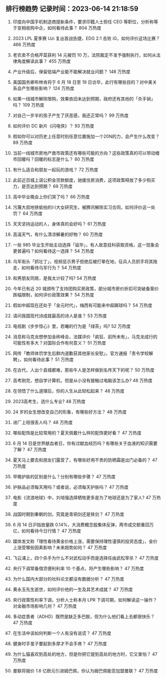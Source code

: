 
## 排行榜趋势 记录时间：2023-06-14 21:18:59
  
  1. 印度向中国手机制造商提新条件，要求印籍人士担任 CEO 等职位，分析称等于变相收购中企，如何看待此事？ 804 万热度
    
  2. 2023 LPL 夏季赛 Uzi 复出首战告捷，EDG 2:1 击败 iG，如何评价这场比赛？ 466 万热度
    
  3. 老农卖不合格芹菜获利 14 元被罚 10 万，法院裁定不准予强制执行，如何从法律角度解读此事？ 455 万热度
    
  4. 产业升级后，保留低端产业能不能解决就业问题？ 148 万热度
    
  5. 美国国务卿布林肯将于 6 月 18 日至 19 日访华，此行有哪些目的？对中美关系会产生哪些影响？ 124 万热度
    
  6. 如果一线城市解除限购，效果依旧未达到预期，政府还有其他的「杀手锏」吗？ 109 万热度
    
  7. 对自己一岁半的孩子产生了厌恶感，我还正常吗？ 99 万热度
    
  8. 如何评价 DC 新片《闪电侠》？ 93 万热度
    
  9. 假如你可以对历史上任意时刻任意位置施加一个20N的力，会产生什么改变？ 89 万热度
    
  10. 当前一线城市房地产救市政策还有哪些可能的方向？这些政策真的可以带动楼市回暖吗？回暖的标志是什么？ 80 万热度
    
  11. 有什么适合和朋友一起玩的游戏？ 72 万热度
    
  12. 此前近百城上调公积金贷款额度，驰援住房消费，这项政策释放了多少购买力，是否达到预期？ 69 万热度
    
  13. 高中毕业晚会上你们哭了吗？ 66 万热度
    
  14. 污蔑大叔地铁偷拍的川大女研究生，被腾讯解除实习合同，如何评价这一处罚？ 64 万热度
    
  15. 天天坚持运动的人，身体真的会好吗？ 61 万热度
    
  16. 高温天气，有什么清凉解暑的好物？ 60 万热度
    
  17. 一些 985 毕业生开始主动选择「延毕」，有人故意挂科获取资格，这一现象会更普遍吗？如何看待这一选择？ 54 万热度
    
  18. 乌军街头「抓壮丁」，视频显示男子拒绝后被打晕在地，征兵人员抓手将其拖走，如何看待乌军行为？ 54 万热度
    
  19. 和男朋友同居，是我太计较了吗? 54 万热度
    
  20. 今年已有近 20 城颁布了支持团购买房政策，部分城市房价折扣可突破备案价跌幅限制，如何评价政策效果？ 54 万热度
    
  21. 假如中超现在还处于「金元时代」，梅西有可能来中超踢球吗？ 54 万热度
    
  22. 请问我国现代诗成就最高的诗人是谁？ 53 万热度
    
  23. 电视剧《步步惊心》里，若曦的行为是「绿茶」吗? 52 万热度
    
  24. 消息称马克龙想参加金砖峰会，法媒评价「疯狂、前所未有」，马克龙成行的可能性有多大？对国际合作有何意义？ 51 万热度
    
  25. 网传「教师体罚学生后群内道歉获其他家长安慰」，官方通报「责令学校解聘」，如何看待此事？ 51 万热度
    
  26. 在古代，人出个县城都难，那些牛人是怎样做到名传天下的呢？ 50 万热度
    
  27. 高考刚完，想自学计算机，但是从小没有接触过电脑该怎么办? 48 万热度
    
  28. 在领悟了什么道理后，你的人生从此轻松起来？ 48 万热度
    
  29. 2023高考生，选什么专业? 48 万热度
    
  30. 24 岁的女生想改变自己的形象，有哪些好方法？ 48 万热度
    
  31. 进厂上班很丢人吗？ 48 万热度
    
  32. 哪些配饰是比较常用的？夏天佩戴什么样的配饰更好看？ 47 万热度
    
  33. 6 月 14 日是世界献血者日，你有过献血经历吗？有哪些关于血液的知识需要了解？ 47 万热度
    
  34. 夏天马上要去和朋友们露营了，有哪些好用不贵的防晒霜是出门必备的？ 47 万热度
    
  35. 早晚护肤的区别是什么？分别有哪些步骤？ 47 万热度
    
  36. 护肤品必须每天用吗？或者说，必须每天护肤吗？ 47 万热度
    
  37. 电影《流浪地球》中，刘培强选择牺牲更多是为了地球还是为了家人? 47 万热度
    
  38. 战国时期到秦朝的剑，究竟是青铜剑还是铁剑？ 47 万热度
    
  39. 6 月 14 日沪指放量跌 0.14%，大消费概念股集体反弹，两市成交额重回万亿，如何看待今日行情？ 47 万热度
    
  40. 媒体发文称「理性看待黄金价格上涨，需要保持理性谨慎的投资态度」，金价上涨受哪些因素影响？未来趋势如何？ 47 万热度
    
  41. 飞云浦上，四个杀手为什么不对武松动手而是选择任由武松宰杀？ 47 万热度
    
  42. 央行下调常备借贷便利利率 10 个基点，将产生哪些影响？ 47 万热度
    
  43. 为什么国内大部分的社科论文都没有数据分析？ 47 万热度
    
  44. 黄永玉先生逝世，如何评价他的一生及其艺术成就？ 47 万热度
    
  45. 央行政策性利率下调，分析人士称本月 LPR 下调可期，如何解读这一操作？对金融市场影响几何？ 47 万热度
    
  46. 多动症患者（ADHD）既然是缺乏多巴胺，但为什么他们看上去都很快乐？ 47 万热度
    
  47. 在生活中该如何判断一个人有没有说谎？ 47 万热度
    
  48. 健身时手茧子要起到多厚才不会手疼？ 47 万热度
    
  49. 为什么猫喜欢到高处的地方，但是你把它提到高处的地方时，它又害怕？ 47 万热度
    
  50. 曼联将报价 1.6 亿欧元引进姆巴佩，你认为姆巴佩能否加盟曼联？ 47 万热度
    